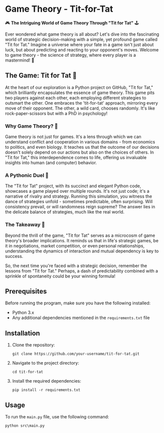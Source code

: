 # Game Theory - Tit-for-Tat

🎮 **The Intriguing World of Game Theory Through "Tit for Tat"** 🕹️

Ever wondered what game theory is all about? Let's dive into the fascinating world of strategic decision-making with a simple, yet profound game called "Tit for Tat." Imagine a universe where your fate in a game isn't just about luck, but about predicting and reacting to your opponent's moves. Welcome to game theory - the science of strategy, where every player is a mastermind! 🧠

## The Game: Tit for Tat 🤝

At the heart of our exploration is a Python project on GitHub, "Tit for Tat," which brilliantly encapsulates the essence of game theory. This game pits two players against each other, each employing different strategies to outsmart the other. One embraces the 'tit-for-tat' approach, mirroring every move of their opponent. The other, a wild card, chooses randomly. It's like rock-paper-scissors but with a PhD in psychology!

### Why Game Theory? 🤔

Game theory is not just for games. It's a lens through which we can understand conflict and cooperation in various domains - from economics to politics, and even biology. It teaches us that the outcome of our decisions doesn't solely depend on our actions but also on the choices of others. In "Tit for Tat," this interdependence comes to life, offering us invaluable insights into human (and computer) behavior.

### A Pythonic Duel 🐍

The "Tit for Tat" project, with its succinct and elegant Python code, showcases a game played over multiple rounds. It's not just code; it's a narrative of rivalry and strategy. Running this simulation, you witness the dance of strategies unfold - sometimes predictable, often surprising. Will consistency prevail, or will randomness reign supreme? The answer lies in the delicate balance of strategies, much like the real world.

### The Takeaway 🎁

Beyond the thrill of the game, "Tit for Tat" serves as a microcosm of game theory's broader implications. It reminds us that in life's strategic games, be it in negotiations, market competition, or even personal relationships, understanding the dynamics of interaction and mutual dependency is key to success.

So, the next time you're faced with a strategic decision, remember the lessons from "Tit for Tat." Perhaps, a dash of predictability combined with a sprinkle of spontaneity could be your winning formula!

## Prerequisites

Before running the program, make sure you have the following installed:

- Python 3.x
- Any additional dependencies mentioned in the `requirements.txt` file

## Installation

1. Clone the repository:

    ```shell
    git clone https://github.com/your-username/tit-for-tat.git
    ```

2. Navigate to the project directory:

    ```shell
    cd tit-for-tat
    ```

3. Install the required dependencies:

    ```shell
    pip install -r requirements.txt
    ```

## Usage

To run the `main.py` file, use the following command:

```
python src\main.py
```
